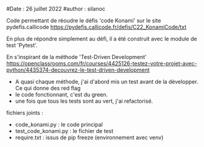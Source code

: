#Date : 26 juillet 2022
#author : silanoc

Code permettant de réoudre le défis 'code Konami' sur le site pydefis.callicode
https://pydefis.callicode.fr/defis/C22_KonamiCode/txt

En plus de répondre simplement au défi, il a été construit avec le module de test 'Pytest'.

En s'inspirant de la méthode 'Test-Driven Development'
https://openclassrooms.com/fr/courses/4425126-testez-votre-projet-avec-python/4435374-decouvrez-le-test-driven-development
- A quasi chaque méthode, j'ai d'abord mis un test avant de la développer. Ce qui donne des red flag
- le code fonctionnant, c'est du green.
- une fois que tous les tests sont au vert, j'ai refactorisé.

fichiers joints :
- code_konami.py : le code principal
- test_code_konami.py : le fichier de test
- require.txt : issus de pip freeze (environnement avec venv)

